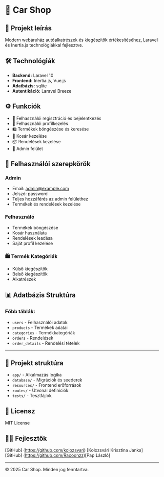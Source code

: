 # 🚗 Car Shop

## 📝 Projekt leírás
Modern webáruház autóalkatrészek és kiegészítők értékesítéséhez, Laravel és Inertia.js technológiákkal fejlesztve.

## 🛠 Technológiák
- **Backend:** Laravel 10
- **Frontend:** Inertia.js, Vue.js
- **Adatbázis:** sqlite
- **Autentikáció:** Laravel Breeze

## ⚙️ Funkciók
- 🔐 Felhasználói regisztráció és bejelentkezés
- 👤 Felhasználói profilkezelés
- 🛍️ Termékek böngészése és keresése
- 🛒 Kosár kezelése
- 📦 Rendelések kezelése
- 👑 Admin felület


## 👥 Felhasználói szerepkörök

### Admin
- Email: admin@example.com
- Jelszó: password
- Teljes hozzáférés az admin felülethez
- Termékek és rendelések kezelése

### Felhasználó
- Termékek böngészése
- Kosár használata
- Rendelések leadása
- Saját profil kezelése
  
### 🛍️ Termék Kategóriák
- Külső kiegészítők
- Belső kiegészítők
- Alkatrészek
  
## 📊 Adatbázis Struktúra
### Főbb táblák:
- `users` - Felhasználói adatok
- `products` - Termékek adatai
- `categories` - Termékkategóriák
- `orders` - Rendelések
- `order_details` - Rendelési tételek

---

## 📁 Projekt struktúra
- `app/` - Alkalmazás logika
- `database/` - Migrációk és seederek
- `resources/` - Frontend erőforrások
- `routes/` - Útvonal definíciók
- `tests/` - Tesztfájlok

## 📄 Licensz
MIT License

## 👨‍💻 Fejlesztők
[GitHub] (https://github.com/kolozsvari) [Kolozsvári Krisztina Janka]
[GitHub] (https://github.com/Racoonzz)[Pap László]

---
© 2025 Car Shop. Minden jog fenntartva.
